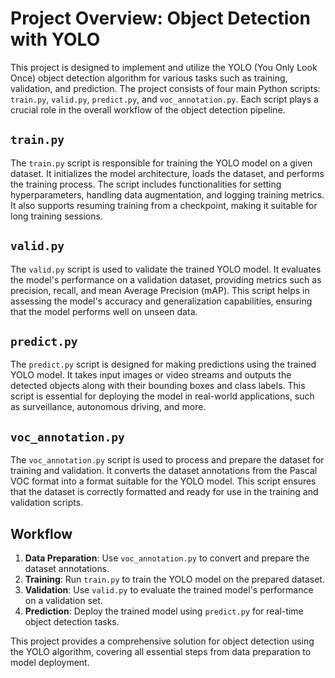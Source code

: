 # Project Overview: Object Detection with YOLO

This project is designed to implement and utilize the YOLO (You Only Look Once) object detection algorithm for various tasks such as training, validation, and prediction. The project consists of four main Python scripts: `train.py`, `valid.py`, `predict.py`, and `voc_annotation.py`. Each script plays a crucial role in the overall workflow of the object detection pipeline.

## `train.py`

The `train.py` script is responsible for training the YOLO model on a given dataset. It initializes the model architecture, loads the dataset, and performs the training process. The script includes functionalities for setting hyperparameters, handling data augmentation, and logging training metrics. It also supports resuming training from a checkpoint, making it suitable for long training sessions.

## `valid.py`

The `valid.py` script is used to validate the trained YOLO model. It evaluates the model's performance on a validation dataset, providing metrics such as precision, recall, and mean Average Precision (mAP). This script helps in assessing the model's accuracy and generalization capabilities, ensuring that the model performs well on unseen data.

## `predict.py`

The `predict.py` script is designed for making predictions using the trained YOLO model. It takes input images or video streams and outputs the detected objects along with their bounding boxes and class labels. This script is essential for deploying the model in real-world applications, such as surveillance, autonomous driving, and more.

## `voc_annotation.py`

The `voc_annotation.py` script is used to process and prepare the dataset for training and validation. It converts the dataset annotations from the Pascal VOC format into a format suitable for the YOLO model. This script ensures that the dataset is correctly formatted and ready for use in the training and validation scripts.

## Workflow

1. **Data Preparation**: Use `voc_annotation.py` to convert and prepare the dataset annotations.
2. **Training**: Run `train.py` to train the YOLO model on the prepared dataset.
3. **Validation**: Use `valid.py` to evaluate the trained model's performance on a validation set.
4. **Prediction**: Deploy the trained model using `predict.py` for real-time object detection tasks.

This project provides a comprehensive solution for object detection using the YOLO algorithm, covering all essential steps from data preparation to model deployment.
